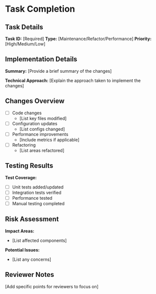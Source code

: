 # Task Completion

## Task Details
**Task ID:** [Required]
**Type:** [Maintenance/Refactor/Performance]
**Priority:** [High/Medium/Low]

## Implementation Details
**Summary:**
[Provide a brief summary of the changes]

**Technical Approach:**
[Explain the approach taken to implement the changes]

## Changes Overview
- [ ] Code changes
  - [List key files modified]
- [ ] Configuration updates
  - [List configs changed]
- [ ] Performance improvements
  - [Include metrics if applicable]
- [ ] Refactoring
  - [List areas refactored]

## Testing Results
**Test Coverage:**
- [ ] Unit tests added/updated
- [ ] Integration tests verified
- [ ] Performance tested
- [ ] Manual testing completed

## Risk Assessment
**Impact Areas:**
- [List affected components]

**Potential Issues:**
- [List any concerns]

## Reviewer Notes
[Add specific points for reviewers to focus on]
